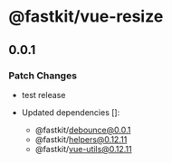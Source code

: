 # @fastkit/vue-resize

## 0.0.1

### Patch Changes

- test release

- Updated dependencies []:
  - @fastkit/debounce@0.0.1
  - @fastkit/helpers@0.12.11
  - @fastkit/vue-utils@0.12.11
